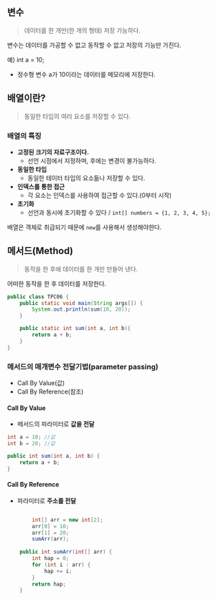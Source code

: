 ## 변수
> 데이터를 한 개만(한 개의 형태) 저장 가능하다.

변수는 데이터를 가공할 수 없고 동작할 수 없고 저장의 기능만 가진다.

예) int a = 10;
- 정수형 변수 a가 10이라는 데이터를 메모리에 저장한다.

## 배열이란?
> 동일한 타입의 여러 요소를 저장할 수 있다. 

### 배열의 특징
- **고정된 크기의 자료구조이다.**
	- 선언 시점에서 지정하며, 후에는 변경이 불가능하다.
- **동일한 타입**
	- 동일한 테이터 타입의 요소듦나 저장할 수 있다.
- **인덱스를 통한 접근**
	- 각 요소는 인덱스를 사용하여 접근할 수 있다.(0부터 시작)
- **초기화**
	- 선언과 동시에 초기화할 수 있다 / `int[] numbers = {1, 2, 3, 4, 5};`

배열은 객체로 취급되기 때문에 `new`를 사용해서 생성해야한다.

## 메서드(Method)
> 동작을 한 후에 데이터를 한 개만 만들어 낸다.


어떠한 동작을 한 후 데이터를 저장한다.
```java
public class TPC06 {
	public static void main(String args[]) {
		System.out.println(sum(10, 20));
	}

	public static int sum(int a, int b){
		return a + b;
	}
}
```

### 메서드의 매개변수 전달기법(parameter passing)
- Call By Value(값)
- Call By Reference(참조)

#### Call By Value
- 메서드의 파라미터로 **값을 전달**
```java
int a = 10; //값
int b = 20; //값

public int sum(int a, int b) {
	return a + b;
}
```

#### Call By Reference
- 파라미터로 **주소를 전달**
```java

		int[] arr = new int[2];
		arr[0] = 10;
		arr[1] = 20;
		sumArr(arr);
	
	public int sumArr(int[] arr) {
		int hap = 0;  
		for (int i : arr) {  
			hap += i;  
		}  
		return hap;
	}
```

